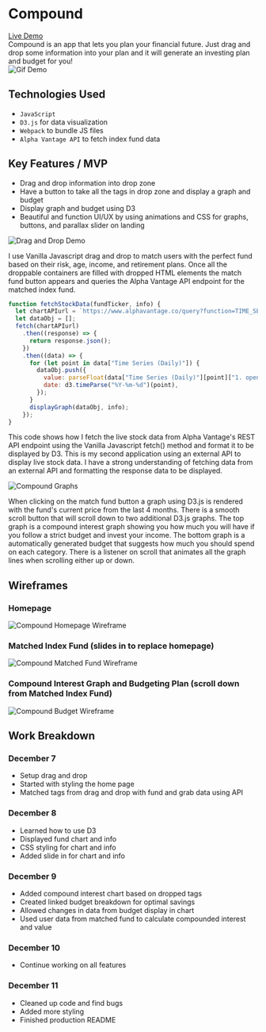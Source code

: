 # Compound
[Live Demo](https://edmondthui.github.io/compound/)  
Compound is an app that lets you plan your financial future. Just drag and drop some information into your plan and it will generate an investing plan and budget for you!  
![Gif Demo](https://edmondhui.com/compound/og_image.gif)
## Technologies Used
* `JavaScript` 
* `D3.js` for data visualization
* `Webpack` to bundle JS files
* `Alpha Vantage API` to fetch index fund data

## Key Features / MVP
* Drag and drop information into drop zone
* Have a button to take all the tags in drop zone and display a graph and budget
* Display graph and budget using D3
* Beautiful and function UI/UX by using animations and CSS for graphs, buttons, and parallax slider on landing

![Drag and Drop Demo](https://i.imgur.com/kQTFUBK.gif)

I use Vanilla Javascript drag and drop to match users with the perfect fund based on their risk, age, income, and retirement plans. Once all the droppable containers are filled with dropped HTML elements the match fund button appears and queries the Alpha Vantage API endpoint for the matched index fund.

```JavaScript
function fetchStockData(fundTicker, info) {
  let chartAPIurl = `https://www.alphavantage.co/query?function=TIME_SERIES_DAILY&symbol=${fundTicker}&apikey=${APIkey}`;
  let dataObj = [];
  fetch(chartAPIurl)
    .then((response) => {
      return response.json();
    })
    .then((data) => {
      for (let point in data["Time Series (Daily)"]) {
        dataObj.push({
          value: parseFloat(data["Time Series (Daily)"][point]["1. open"]),
          date: d3.timeParse("%Y-%m-%d")(point),
        });
      }
      displayGraph(dataObj, info);
    });
}
```

This code shows how I fetch the live stock data from Alpha Vantage's REST API endpoint using the Vanilla Javascript fetch() method and format it to be displayed by D3. This is my second application using an external API to display live stock data. I have a strong understanding of fetching data from an external API and formatting the response data to be displayed.

![Compound Graphs](https://i.imgur.com/2EzG54X.gif)

When clicking on the match fund button a graph using D3.js is rendered with the fund's current price from the last 4 months. There is a smooth scroll button that will scroll down to two additional D3.js graphs. The top graph is a compound interest graph showing you how much you will have if you follow a strict budget and invest your income. The bottom graph is a automatically generated budget that suggests how much you should spend on each category. There is a listener on scroll that animates all the graph lines when scrolling either up or down.

## Wireframes
### Homepage
![Compound Homepage Wireframe](https://i.imgur.com/aZ5No1Z.png)

### Matched Index Fund (slides in to replace homepage)
![Compound Matched Fund Wireframe](https://i.imgur.com/Y9KjQtj.png)

### Compound Interest Graph and Budgeting Plan (scroll down from Matched Index Fund)
![Compound Budget Wireframe](https://i.imgur.com/z5yqy1M.png)

## Work Breakdown
### December 7
* Setup drag and drop
* Started with styling the home page
* Matched tags from drag and drop with fund and grab data using API

### December 8
* Learned how to use D3 
* Displayed fund chart and info
* CSS styling for chart and info
* Added slide in for chart and info

### December 9
* Added compound interest chart based on dropped tags
* Created linked budget breakdown for optimal savings
* Allowed changes in data from budget display in chart
* Used user data from matched fund to calculate compounded interest and value

### December 10 
* Continue working on all features

### December 11
* Cleaned up code and find bugs
* Added more styling
* Finished production README

